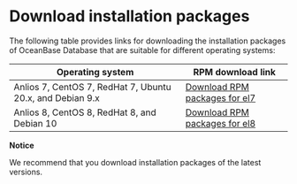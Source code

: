 Download installation packages 
===================================================



The following table provides links for downloading the installation packages of OceanBase Database that are suitable for different operating systems:


|                     Operating system                      |                                                  RPM download link                                                  |
|-----------------------------------------------------------|---------------------------------------------------------------------------------------------------------------------|
| Anlios 7, CentOS 7, RedHat 7, Ubuntu 20.x, and Debian 9.x | [Download RPM packages for el7](https://mirrors.aliyun.com/oceanbase/community/stable/el/7/x86_64/) |
| Anlios 8, CentOS 8, RedHat 8, and Debian 10               | [Download RPM packages for el8](https://mirrors.aliyun.com/oceanbase/community/stable/el/8/x86_64/) |


**Notice**



We recommend that you download installation packages of the latest versions.
